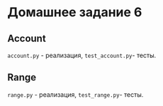 # Домашнее задание 6

## Account
`account.py` - реализация, `test_account.py`- тесты.

## Range
`range.py` - реализация, `test_range.py`- тесты.
